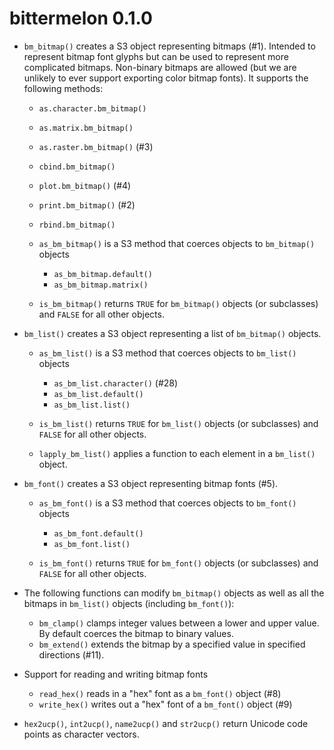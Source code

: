 bittermelon 0.1.0
=================

* `bm_bitmap()` creates a S3 object representing bitmaps (#1). 
   Intended to represent bitmap font glyphs but can be used
   to represent more complicated bitmaps.
   Non-binary bitmaps are allowed 
   (but we are unlikely to ever support exporting color bitmap fonts).
   It supports the following methods:

  * `as.character.bm_bitmap()`
  * `as.matrix.bm_bitmap()`
  * `as.raster.bm_bitmap()` (#3)
  * `cbind.bm_bitmap()`
  * `plot.bm_bitmap()` (#4)
  * `print.bm_bitmap()` (#2)
  * `rbind.bm_bitmap()`

  * `as_bm_bitmap()` is a S3 method that coerces objects to `bm_bitmap()` objects
  
    * `as_bm_bitmap.default()`
    * `as_bm_bitmap.matrix()`

  * `is_bm_bitmap()`  returns `TRUE` for `bm_bitmap()` objects (or subclasses)
    and `FALSE` for all other objects.

* `bm_list()` creates a S3 object representing a list of `bm_bitmap()` objects.

  * `as_bm_list()` is a S3 method that coerces objects to `bm_list()` objects

    * `as_bm_list.character()` (#28)
    * `as_bm_list.default()` 
    * `as_bm_list.list()` 

  * `is_bm_list()`  returns `TRUE` for `bm_list()` objects (or subclasses)
    and `FALSE` for all other objects.

  * `lapply_bm_list()` applies a function to each element in a `bm_list()` object.

* `bm_font()` creates a S3 object representing bitmap fonts (#5).

  * `as_bm_font()` is a S3 method that coerces objects to `bm_font()` objects

    * `as_bm_font.default()`
    * `as_bm_font.list()` 

  * `is_bm_font()` returns `TRUE` for `bm_font()` objects (or subclasses)
    and `FALSE` for all other objects.

* The following functions can modify `bm_bitmap()` objects 
  as well as all the bitmaps in `bm_list()` objects (including `bm_font()`):

  * `bm_clamp()` clamps integer values between a lower and upper value.
    By default coerces the bitmap to binary values.
  * `bm_extend()` extends the bitmap by a specified value in specified directions (#11).

* Support for reading and writing bitmap fonts

    * `read_hex()` reads in a "hex" font as a `bm_font()` object (#8)
    * `write_hex()` writes out a "hex" font of a `bm_font()` object (#9)

* `hex2ucp()`, `int2ucp()`, `name2ucp()` and  `str2ucp()`
  return Unicode code points as character vectors.
